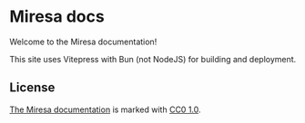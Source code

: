 # Miresa docs

Welcome to the Miresa documentation!

This site uses Vitepress with Bun (not NodeJS) for building and deployment.

## License

[The Miresa documentation](https://miresa.github.io/doc) is marked with
[CC0 1.0](LICENSE).
